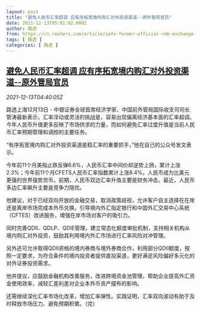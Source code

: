 ```yaml
---
layout: post
title: "避免人民币汇率超调 应有序拓宽境内购汇对外投资渠道--原外管局官员"
date: 2021-12-13T05:01:02.000Z
author: 路透
from: https://cn.reuters.com/article/safe-former-official-rmb-exchange-1213-m-idCNKBS2IS094
tags: [ 路透 ]
categories: [ 路透 ]
---
```

<!--1639371662000-->
[避免人民币汇率超调 应有序拓宽境内购汇对外投资渠道--原外管局官员](https://cn.reuters.com/article/safe-former-official-rmb-exchange-1213-m-idCNKBS2IS094)
------

<div>
<div><i>2021-12-13T04:40:05Z</i></div><p>路透上海12月13日 - 中银证券全球首席经济学家、中国前外管局国际收支司司长管涛最新表示，汇率浮动或灵活的挑战是，容易出现偏离经济基本面的汇率超调。今年人民币升值更多反映了市场供求的力量，而如何避免汇率过度升值是当前人民币汇率预期管理和调控的主要任务。</p><p>“有序拓宽境内购汇对外投资渠道是稳汇率的重要抓手，”他在自己的公众号发文表示。</p><p>今年前11个月美指止跌反弹6.6%，人民币汇率中间价却逆势上扬，累计上涨2.3%；今年前11个月CFETS人民币汇率指数累计上涨8.4%，人民币成为比美元更强的世界强势货币。前期，人民币双边汇率升值主要是财务冲击。最近，人民币多边汇率飙升主要是竞争力隐忧。</p><p>他建议，对于已经双向开放的金融交易，取消政策歧视，允许客户自主选择在在岸还是离岸市场完成本外币兑换。引导境内外汇指定银行和中国外汇交易中心系统（CFTES）改进服务，增强在岸市场对客户的吸引力。</p><p>同时完善QDII、QDLP、QDIE管理，建立常态化额度审批机制，支持相关机构从境内购汇对外投资，鼓励其利用境内外汇市场进行汇率风险对冲管理。</p><p>另外还可允许取得QDII资格的境内券商与境外券商合作，利用部分QDII额度，按照一定要求，为符合条件的境内投资者提供直投渠道，更好满足风险偏好多元化的对外证券投资需求。</p><p>他并提议，应鼓励金融机构改善服务，改进跨境资金池管理，帮助企业提高外汇资金使用效率，减轻汇差利差对企业本外币资产摆布的影响。</p><p>还需继续深化汇率市场化改革，增加汇率弹性。实践证明，汇率双向波动有助于及时释放市场压力、避免预期积累。（完）</p>
</div>
